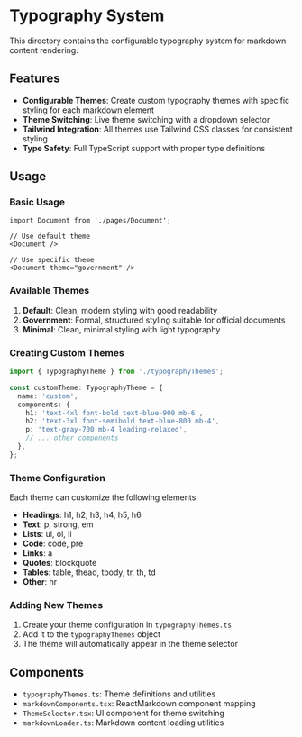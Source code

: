 # Typography System

This directory contains the configurable typography system for markdown content rendering.

## Features

- **Configurable Themes**: Create custom typography themes with specific styling for each markdown element
- **Theme Switching**: Live theme switching with a dropdown selector
- **Tailwind Integration**: All themes use Tailwind CSS classes for consistent styling
- **Type Safety**: Full TypeScript support with proper type definitions

## Usage

### Basic Usage

```tsx
import Document from './pages/Document';

// Use default theme
<Document />

// Use specific theme
<Document theme="government" />
```

### Available Themes

1. **Default**: Clean, modern styling with good readability
2. **Government**: Formal, structured styling suitable for official documents
3. **Minimal**: Clean, minimal styling with light typography

### Creating Custom Themes

```typescript
import { TypographyTheme } from './typographyThemes';

const customTheme: TypographyTheme = {
  name: 'custom',
  components: {
    h1: 'text-4xl font-bold text-blue-900 mb-6',
    h2: 'text-3xl font-semibold text-blue-800 mb-4',
    p: 'text-gray-700 mb-4 leading-relaxed',
    // ... other components
  },
};
```

### Theme Configuration

Each theme can customize the following elements:

- **Headings**: h1, h2, h3, h4, h5, h6
- **Text**: p, strong, em
- **Lists**: ul, ol, li
- **Code**: code, pre
- **Links**: a
- **Quotes**: blockquote
- **Tables**: table, thead, tbody, tr, th, td
- **Other**: hr

### Adding New Themes

1. Create your theme configuration in `typographyThemes.ts`
2. Add it to the `typographyThemes` object
3. The theme will automatically appear in the theme selector

## Components

- `typographyThemes.ts`: Theme definitions and utilities
- `markdownComponents.tsx`: ReactMarkdown component mapping
- `ThemeSelector.tsx`: UI component for theme switching
- `markdownLoader.ts`: Markdown content loading utilities
